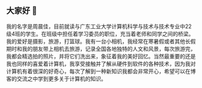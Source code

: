 ## 大家好 👋

我的名字是周晨佳，目前就读与广东工业大学计算机科学与技术与技术专业中22级4班的学生。在班级中担任着学习委员的职位，充当着老师和同学之间的桥梁。我的爱好是摄影，旅游，打篮球。我有一台小相机，我经常在寒暑假或者其他长假期时和我的朋友带上相机去旅游，记录全国各地独特的人文和风景，每次旅游完，我都会精选拍的照片，并将它们洗出来，象征着我的美好回忆。当然最重要的还是我也同样的喜爱着计算机，我享受接触并了解从硬件到软件的各种技术，因为我对计算机有着很深的好奇心，每次了解到一种新知识我都会非常开心，希望可以在博客的交流之中学到更多关于计算机的知识。
